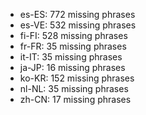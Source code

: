 - es-ES: 772 missing phrases
- es-VE: 532 missing phrases
- fi-FI: 528 missing phrases
- fr-FR: 35 missing phrases
- it-IT: 35 missing phrases
- ja-JP: 16 missing phrases
- ko-KR: 152 missing phrases
- nl-NL: 35 missing phrases
- zh-CN: 17 missing phrases
